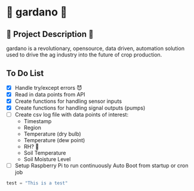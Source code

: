 # :seedling: gardano :seedling:

## :cactus: Project Description :cactus:
gardano is a revolutionary, opensource, data driven, automation solution
used to drive the ag industry into the future of crop production.
## To Do List
- [x] Handle try/except errors :smiling_imp:
- [x] Read in data points from API
- [x] Create functions for handling sensor inputs
- [x] Create functions for handling signal outputs (pumps)
- [ ] Create csv log file with data points of interest:
    - Timestamp
    - Region
    - Temperature (dry bulb)
    - Temperature (dew point)
    - RH? :clown_face:
    - Soil Temperature
    - Soil Moisture Level
- [ ] Setup Raspberry Pi to run continuously Auto Boot from startup or cron job

```python
test = "This is a test"
```
